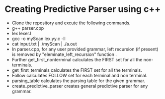 # Creating Predictive Parser using c++
* Clone the repository and excute the following commands.
* g++ parser.cpp
* lex lexer.l
* gcc -o myScan lex.yy.c -ll
* cat input.txt | ./myScan | ./a.out
* In parser.cpp, for any user provided grammar, left recursion (if present) is removed by "eleminate_left_recursion" function .
* Further get_first_nonterminal calculates the FIRST set for all the non-terminals.
* get_first_terminals calculates the FIRST set for all the terminals.
* Follow calculates FOLLOW set for each terminal and non terminal.
* parsing_table calculates the parsing table for the given grammar.
* create_predictive_parser creates general predictive parser for any grammar.